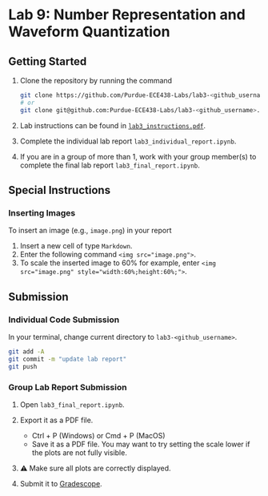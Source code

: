 # Lab 9: Number Representation and Waveform Quantization

## Getting Started

1. Clone the repository by running the command

    ```bash
    git clone https://github.com/Purdue-ECE438-Labs/lab3-<github_username>.git  # using web URL
    # or
    git clone git@github.com:Purdue-ECE438-Labs/lab3-<github_username>.git  # using SSH
    ```

2. Lab instructions can be found in [`lab3_instructions.pdf`](lab3_instructions.pdf).

3. Complete the individual lab report `lab3_individual_report.ipynb`.

4. If you are in a group of more than 1, work with your group member(s) to complete the final lab report `lab3_final_report.ipynb`.

## Special Instructions

### Inserting Images

To insert an image (e.g., `image.png`) in your report
  
  1. Insert a new cell of type `Markdown`.
  2. Enter the following command `<img src="image.png">`.
  3. To scale the inserted image to 60% for example, enter `<img src="image.png" style="width:60%;height:60%;">`.

## Submission

### Individual Code Submission

In your terminal, change current directory to `lab3-<github_username>`.

```bash
git add -A 
git commit -m "update lab report"
git push
```

### Group Lab Report Submission

1. Open `lab3_final_report.ipynb`.

2. Export it as a PDF file.
    * Ctrl + P (Windows) or Cmd + P (MacOS)
    * Save it as a PDF file. You may want to try setting the scale lower if the plots are not fully visible.

3. ⚠️ Make sure all plots are correctly displayed.

4. Submit it to [Gradescope](https://www.gradescope.com/).
